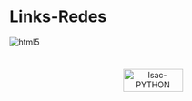 # Links-Redes
![html5](https://user-images.githubusercontent.com/91500212/186039684-b2185d67-dab5-4212-968c-b9bba1fd71d6.PNG)
#
<p align="center">
 <a href="https://l1nks.netlify.app/" target="_blank"><img align="center" alt="Isac-PYTHON" height="40" width="105" src="https://img.shields.io/badge/visualizar-F80000?style=for-the-badge&logo=visualizar&logoColor=#00C7B7" target="_blank"></a>
</p>
